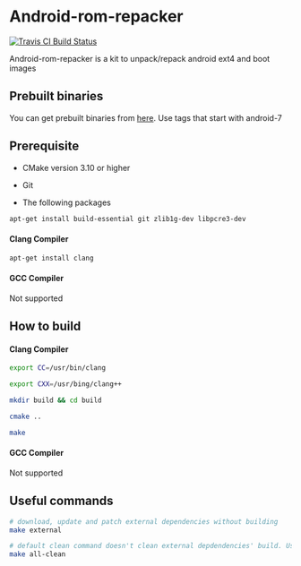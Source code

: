 # Android-rom-repacker

[![Travis CI Build Status](https://travis-ci.org/rkhat2/android-rom-repacker.svg?branch=android-7)](https://travis-ci.org/rkhat2/android-rom-repacker)

Android-rom-repacker is a kit to unpack/repack android ext4 and boot images

## Prebuilt binaries

You can get prebuilt binaries from [here](https://www.github.com/rkhat2/android-rom-repacker/releases). Use tags that start with android-7

## Prerequisite

* CMake version 3.10 or higher

* Git

* The following packages

```bash
apt-get install build-essential git zlib1g-dev libpcre3-dev
```

#### Clang Compiler

```bash
apt-get install clang
```

#### GCC Compiler

Not supported

## How to build

#### Clang Compiler

```bash
export CC=/usr/bin/clang

export CXX=/usr/bing/clang++

mkdir build && cd build

cmake ..

make
```

#### GCC Compiler

Not supported

## Useful commands

```bash
# download, update and patch external dependencies without building
make external 

# default clean command doesn't clean external depdendencies' build. Use this instead.
make all-clean
```